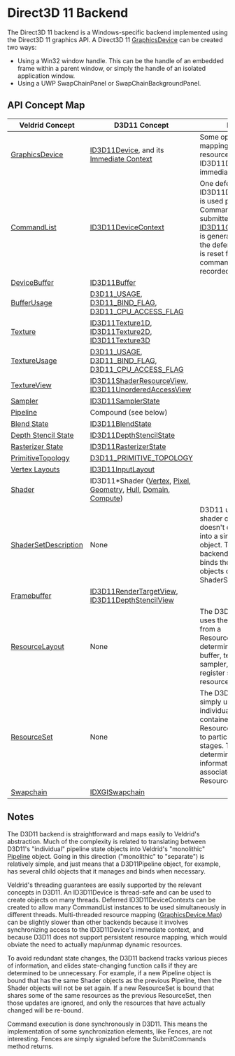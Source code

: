 # Direct3D 11 Backend

The Direct3D 11 backend is a Windows-specific backend implemented using the Direct3D 11 graphics API. A Direct3D 11 [GraphicsDevice](xref:Veldrid.GraphicsDevice) can be created two ways:

* Using a Win32 window handle. This can be the handle of an embedded frame within a parent window, or simply the handle of an isolated application window.
* Using a UWP SwapChainPanel or SwapChainBackgroundPanel.

## API Concept Map

| Veldrid Concept | D3D11 Concept | Notes |
| --------------- | --------------| ----- |
| [GraphicsDevice](xref:Veldrid.GraphicsDevice) | [ID3D11Device](https://msdn.microsoft.com/en-us/library/windows/desktop/ff476379(v=vs.85).aspx), and its [Immediate Context](https://msdn.microsoft.com/en-us/library/windows/desktop/ff476385(v=vs.85).aspx) | Some operations, like mapping or updating resources, use the ID3D11Device's immediate context. |
| [CommandList](xref:Veldrid.CommandList) | [ID3D11DeviceContext](https://msdn.microsoft.com/en-us/library/windows/desktop/ff476385(v=vs.85).aspx) | One deferred ID3D11DeviceContext is used per CommandList. When submitted, an [ID3D11CommandList](https://msdn.microsoft.com/en-us/library/windows/desktop/ff476361(v=vs.85).aspx) is generated, and then the deferred context is reset for further commands to be recorded. |
| [DeviceBuffer](xref:Veldrid.DeviceBuffer) | [ID3D11Buffer](https://msdn.microsoft.com/en-us/library/windows/desktop/ff476351(v=vs.85).aspx) | |
| [BufferUsage](xref:Veldrid.BufferUsage) | [D3D11_USAGE](https://msdn.microsoft.com/en-us/library/windows/desktop/ff476637(v=vs.85).aspx), [D3D11_BIND_FLAG](https://msdn.microsoft.com/en-us/library/windows/desktop/ff476085(v=vs.85).aspx), [D3D11_CPU_ACCESS_FLAG](https://msdn.microsoft.com/en-us/library/windows/desktop/ff476106(v=vs.85).aspx) | |
| [Texture](xref:Veldrid.Texture) | [ID3D11Texture1D](https://msdn.microsoft.com/en-us/library/windows/desktop/ff476633(v=vs.85).aspx), [ID3D11Texture2D](https://msdn.microsoft.com/en-us/library/windows/desktop/ff476635(v=vs.85).aspx), [ID3D11Texture3D](https://msdn.microsoft.com/en-us/library/windows/desktop/ff476637(v=vs.85).aspx) | |
| [TextureUsage](xref:Veldrid.TextureUsage) | [D3D11_USAGE](https://msdn.microsoft.com/en-us/library/windows/desktop/ff476637(v=vs.85).aspx), [D3D11_BIND_FLAG](https://msdn.microsoft.com/en-us/library/windows/desktop/ff476085(v=vs.85).aspx), [D3D11_CPU_ACCESS_FLAG](https://msdn.microsoft.com/en-us/library/windows/desktop/ff476106(v=vs.85).aspx) | |
| [TextureView](xref:Veldrid.TextureView) | [ID3D11ShaderResourceView](https://msdn.microsoft.com/en-us/library/windows/desktop/ff476628(v=vs.85).aspx), [ID3D11UnorderedAccessView](https://msdn.microsoft.com/en-us/library/windows/desktop/ff476639(v=vs.85).aspx) | |
| [Sampler](xref:Veldrid.Sampler) | [ID3D11SamplerState](https://msdn.microsoft.com/en-us/library/windows/desktop/ff476588(v=vs.85).aspx) | |
| [Pipeline](xref:Veldrid.Pipeline) | Compound (see below) | |
| [Blend State](xref:Veldrid.BlendStateDescription) | [ID3D11BlendState](https://msdn.microsoft.com/en-us/library/windows/desktop/ff476349(v=vs.85).aspx) | |
| [Depth Stencil State](xref:Veldrid.DepthStencilStateDescription) | [ID3D11DepthStencilState](https://msdn.microsoft.com/en-us/library/windows/desktop/ff476375(v=vs.85).aspx) | |
| [Rasterizer State](xref:Veldrid.RasterizerStateDescription) | [ID3D11RasterizerState](https://msdn.microsoft.com/en-us/library/windows/desktop/ff476580(v=vs.85).aspx) | |
| [PrimitiveTopology](xref:Veldrid.PrimitiveTopology) | [D3D11_PRIMITIVE_TOPOLOGY](https://msdn.microsoft.com/en-us/library/windows/desktop/ff476189(v=vs.85).aspx) | |
| [Vertex Layouts](xref:Veldrid.VertexLayoutDescription) | [ID3D11InputLayout](https://msdn.microsoft.com/en-us/library/windows/desktop/ff476575(v=vs.85).aspx) | |
| [Shader](xref:Veldrid.Shader) | ID3D11*Shader ([Vertex](https://msdn.microsoft.com/en-us/library/windows/desktop/ff476641(v=vs.85).aspx), [Pixel](https://msdn.microsoft.com/en-us/library/windows/desktop/ff476576(v=vs.85).aspx), [Geometry](https://msdn.microsoft.com/en-us/library/windows/desktop/ff476536(v=vs.85).aspx), [Hull](https://msdn.microsoft.com/en-us/library/windows/desktop/ff476537(v=vs.85).aspx), [Domain](https://msdn.microsoft.com/en-us/library/windows/desktop/ff476535(v=vs.85).aspx), [Compute](https://msdn.microsoft.com/en-us/library/windows/desktop/ff476363(v=vs.85).aspx)) | |
| [ShaderSetDescription](xref:Veldrid.ShaderSetDescription) | None | D3D11 uses separate shader objects and doesn't combine them into a single state object. The D3D11 backend separately binds the Shader objects contained in a ShaderSetDescription. |
| [Framebuffer](xref:Veldrid.Framebuffer) | [ID3D11RenderTargetView](https://msdn.microsoft.com/en-us/library/windows/desktop/ff476582(v=vs.85).aspx), [ID3D11DepthStencilView](https://msdn.microsoft.com/en-us/library/windows/desktop/ff476377(v=vs.85).aspx) | |
| [ResourceLayout](xref:Veldrid.ResourceLayout) | None | The D3D11 backend uses the information from a ResourceLayout to determine which buffer, texture, sampler, and UAV register slots to bind resources to. |
| [ResourceSet](xref:Veldrid.ResourceSet) | None | The D3D11 backend simply uses the individual resources contained in a ResourceSet to bind to particular shader stages. The slots are determined using information from the associated ResourceLayout. |
| [Swapchain](xref:Veldrid.GraphicsDevice#Veldrid_GraphicsDevice_SwapchainFramebuffer) | [IDXGISwapchain](https://msdn.microsoft.com/en-us/library/windows/desktop/bb174569(v=vs.85).aspx) | |

## Notes

The D3D11 backend is straightforward and maps easily to Veldrid's abstraction. Much of the complexity is related to translating between D3D11's "individual" pipeline state objects into Veldrid's "monolithic" [Pipeline](xref:Veldrid.Pipeline) object. Going in this direction ("monolithic" to "separate") is relatively simple, and just means that a D3D11Pipeline object, for example, has several child objects that it manages and binds when necessary.

Veldrid's threading guarantees are easily supported by the relevant concepts in D3D11. An ID3D11Device is thread-safe and can be used to create objects on many threads. Deferred ID3D11DeviceContexts can be created to allow many CommandList instances to be used simultaneously in different threads. Multi-threaded resource mapping ([GraphicsDevice.Map](xref:Veldrid.GraphicsDevice)) can be slightly slower than other backends because it involves synchronizing access to the ID3D11Device's immediate context, and because D3D11 does not support persistent resource mapping, which would obviate the need to actually map/unmap dynamic resources.

To avoid redundant state changes, the D3D11 backend tracks various pieces of information, and elides state-changing function calls if they are determined to be unnecessary. For example, if a new Pipeline object is bound that has the same Shader objects as the previous Pipeline, then the Shader objects will not be set again. If a new ResourceSet is bound that shares some of the same resources as the previous ResourceSet, then those updates are ignored, and only the resources that have actually changed will be re-bound.

Command execution is done synchronously in D3D11. This means the implementation of some synchronization elements, like Fences, are not interesting. Fences are simply signaled before the SubmitCommands method returns.